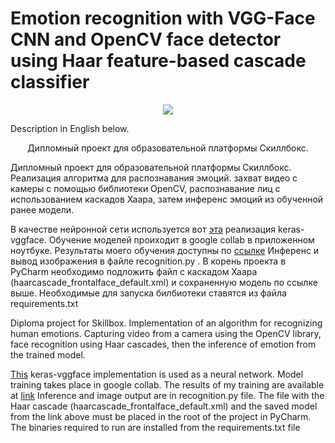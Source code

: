 # Emotion recognition with VGG-Face CNN and OpenCV face detector using Haar feature-based cascade classifier
<p align="center">
  <img src="https://user-images.githubusercontent.com/37875675/141759276-27d71f6c-5f9c-42f5-8320-4c4a23095b17.png">
</p>
Description in English below.

<p style='text-align: center;'> Дипломный проект для образовательной платформы Скиллбокс. </p>
Дипломный проект для образовательной платформы Скиллбокс. 
Реализация алгоритма для распознавания эмоций. захват видео с камеры с помощью библиотеки OpenCV, распознавание лиц с использованием каскадов Хаара,
затем инференс эмоций из обученной ранее модели.

В качестве нейронной сети используется вот [эта](https://github.com/rcmalli/keras-vggface) реализация keras-vggface.
Обучение моделей проиходит в google collab в приложенном ноутбуке. 
Результаты моего обучения доступны по [ссылке](https://drive.google.com/file/d/1x691GZaU66tb16OCodMjC45DlXAiGh10/view?usp=sharing) 
Инференс и вывод изображения в файле recognition.py . 
В корень проекта в PyCharm необходимо подложить файл с каскадом Хаара (haarcascade_frontalface_default.xml) и сохраненную модель по ссылке выше.
Необходимые для запуска билбиотеки ставятся из файла requirements.txt

Diploma project for Skillbox.
Implementation of an algorithm for recognizing human emotions. Capturing video from a camera using the OpenCV library, face recognition using Haar cascades,
then the inference of emotion from the trained model.

[This](https://github.com/rcmalli/keras-vggface) keras-vggface implementation is used as a neural network.
Model training takes place in google collab.
The results of my training are available at [link](https://drive.google.com/file/d/1x691GZaU66tb16OCodMjC45DlXAiGh10/view?usp=sharing)
Inference and image output are in recognition.py file.
The file with the Haar cascade (haarcascade_frontalface_default.xml) and the saved model from the link above must be placed in the root of the project in PyCharm.
The binaries required to run are installed from the requirements.txt file
